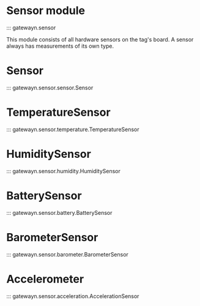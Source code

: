 # Sensor module
::: gatewayn.sensor

This module consists of all hardware sensors on the tag's board. A sensor always has measurements of its own type.

# Sensor
::: gatewayn.sensor.sensor.Sensor

# TemperatureSensor
::: gatewayn.sensor.temperature.TemperatureSensor

# HumiditySensor
::: gatewayn.sensor.humidity.HumiditySensor

# BatterySensor
::: gatewayn.sensor.battery.BatterySensor

# BarometerSensor
::: gatewayn.sensor.barometer.BarometerSensor

# Accelerometer
::: gatewayn.sensor.acceleration.AccelerationSensor